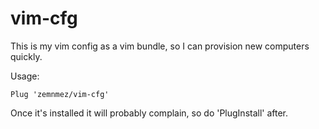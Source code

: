 # vim-cfg

This is my vim config as a vim bundle, so I can provision new computers quickly.

Usage:

```nvim
Plug 'zemnmez/vim-cfg'
```

Once it's installed it will probably complain, so do 'PlugInstall' after.
